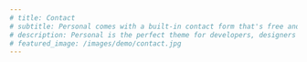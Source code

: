 ```yaml
---
# title: Contact
# subtitle: Personal comes with a built-in contact form that's free and easy to set up.
# description: Personal is the perfect theme for developers, designers and other creatives.
# featured_image: /images/demo/contact.jpg
---
```


<!-- {% include contact-form.html %} -->

<!-- We've made a contact form that you can use with [Formspree](https://formspree.io/create/jekyllthemes) to handle up to 50 submissions per month for free. You could also easily switch out the end-point to use another contact form service. -->